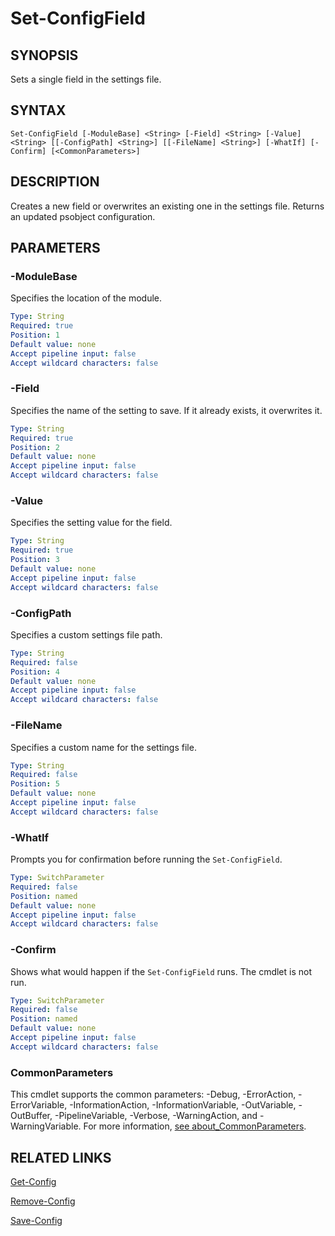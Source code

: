 # Set-ConfigField

## SYNOPSIS
Sets a single field in the settings file.

## SYNTAX
```
Set-ConfigField [-ModuleBase] <String> [-Field] <String> [-Value] <String> [[-ConfigPath] <String>] [[-FileName] <String>] [-WhatIf] [-Confirm] [<CommonParameters>]
```

## DESCRIPTION
Creates a new field or overwrites an existing one in the settings file. Returns an updated psobject configuration.
## PARAMETERS

### -ModuleBase
Specifies the location of the module.
```yaml
Type: String
Required: true
Position: 1
Default value: none
Accept pipeline input: false
Accept wildcard characters: false
```

### -Field
Specifies the name of the setting to save. If it already exists, it overwrites it.
```yaml
Type: String
Required: true
Position: 2
Default value: none
Accept pipeline input: false
Accept wildcard characters: false
```

### -Value
Specifies the setting value for the field.
```yaml
Type: String
Required: true
Position: 3
Default value: none
Accept pipeline input: false
Accept wildcard characters: false
```

### -ConfigPath
Specifies a custom settings file path.
```yaml
Type: String
Required: false
Position: 4
Default value: none
Accept pipeline input: false
Accept wildcard characters: false
```

### -FileName
Specifies a custom name for the settings file.
```yaml
Type: String
Required: false
Position: 5
Default value: none
Accept pipeline input: false
Accept wildcard characters: false
```

### -WhatIf
Prompts you for confirmation before running the `Set-ConfigField`.
```yaml
Type: SwitchParameter
Required: false
Position: named
Default value: none
Accept pipeline input: false
Accept wildcard characters: false
```

### -Confirm
Shows what would happen if the `Set-ConfigField` runs. The cmdlet is not run.
```yaml
Type: SwitchParameter
Required: false
Position: named
Default value: none
Accept pipeline input: false
Accept wildcard characters: false
```
### CommonParameters
This cmdlet supports the common parameters: -Debug, -ErrorAction, -ErrorVariable, -InformationAction, -InformationVariable, -OutVariable, -OutBuffer, -PipelineVariable, -Verbose, -WarningAction, and -WarningVariable. For more information, [see about_CommonParameters](https://docs.microsoft.com/pl-pl/powershell/module/microsoft.powershell.core/about/about_commonparameters).

## RELATED LINKS
[Get-Config](Get-Config.md)

[Remove-Config](Remove-Config.md)

[Save-Config](Save-Config.md)


